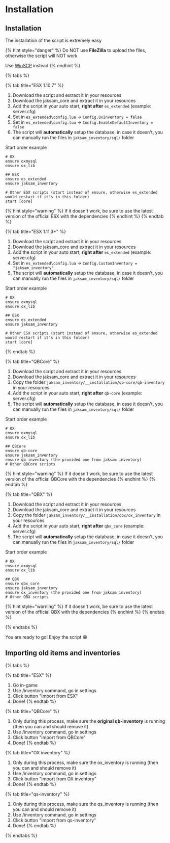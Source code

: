 # Installation

## Installation

The installation of the script is extremely easy

{% hint style="danger" %}
Do NOT use **FileZilla** to upload the files, otherwise the script will NOT work

Use [WinSCP](https://winscp.net/eng/download.php) instead
{% endhint %}

{% tabs %}

{% tab title="ESX 1.10.7" %}
1. Download the script and extract it in your resources
2. Download the jaksam_core and extract it in your resources
3. Add the script in your auto start, **right after** `es_extended` (example: server.cfg)
4. Set in `es_extended\config.lua` -> `Config.OxInventory = false`
5. Set in `es_extended\config.lua` -> `Config.EnableDefaultInventory = false`
6. The script will **automatically** setup the database, in case it doesn't, you can manually run the files in `jaksam_inventory/sql/` folder

Start order example
```
# OX
ensure oxmysql
ensure ox_lib

## ESX
ensure es_extended
ensure jaksam_inventory

# Other ESX scripts (start instead of ensure, otherwise es_extended would restart if it's in this folder)
start [core]
```

{% hint style="warning" %}
If it doesn't work, be sure to use the latest version of the official ESX with the dependencies
{% endhint %}
{% endtab %}

{% tab title="ESX 1.11.3+" %}
1. Download the script and extract it in your resources
2. Download the jaksam_core and extract it in your resources
3. Add the script in your auto start, **right after** `es_extended` (example: server.cfg)
4. Set in `es_extended\config.lua` -> `Config.CustomInventory = "jaksam_inventory"`
5. The script will **automatically** setup the database, in case it doesn't, you can manually run the files in `jaksam_inventory/sql/` folder

Start order example
```
# OX
ensure oxmysql
ensure ox_lib

## ESX
ensure es_extended
ensure jaksam_inventory

# Other ESX scripts (start instead of ensure, otherwise es_extended would restart if it's in this folder)
start [core]
```

{% endtab %}

{% tab title="QBCore" %}
1. Download the script and extract it in your resources
2. Download the jaksam_core and extract it in your resources
3. Copy the folder `jaksam_inventory/__installation/qb-core/qb-inventory` in your resources
4. Add the script in your auto start, **right after** `qb-core` (example: server.cfg)
5. The script will **automatically** setup the database, in case it doesn't, you can manually run the files in `jaksam_inventory/sql/` folder

Start order example
```
# OX
ensure oxmysql
ensure ox_lib

## QBCore
ensure qb-core
ensure jaksam_inventory
ensure qb-inventory (the provided one from jaksam inventory)
# Other QBCore scripts
```

{% hint style="warning" %}
If it doesn't work, be sure to use the latest version of the official QBCore with the dependencies
{% endhint %}
{% endtab %}


{% tab title="QBX" %}
1. Download the script and extract it in your resources
2. Download the jaksam_core and extract it in your resources
3. Copy the folder `jaksam_inventory/__installation/qbx/ox_inventory` in your resources
4. Add the script in your auto start, **right after** `qbx_core` (example: server.cfg)
5. The script will **automatically** setup the database, in case it doesn't, you can manually run the files in `jaksam_inventory/sql/` folder

Start order example
```
# OX
ensure oxmysql
ensure ox_lib

## QBX
ensure qbx_core
ensure jaksam_inventory
ensure ox_inventory (the provided one from jaksam inventory)
# Other QBX scripts
```

{% hint style="warning" %}
If it doesn't work, be sure to use the latest version of the official QBX with the dependencies
{% endhint %}
{% endtab %}

{% endtabs %}

You are ready to go! Enjoy the script 😁

## Importing old items and inventories
{% tabs %}

{% tab title="ESX" %}
1. Go in-game
2. Use /inventory command, go in settings
3. Click button "Import from ESX"
4. Done!
{% endtab %}

{% tab title="QBCore" %}
1. Only during this process, make sure the **original qb-inventory** is running (then you can and should remove it)
2. Use /inventory command, go in settings
3. Click button "Import from QBCore"
4. Done!
{% endtab %}

{% tab title="OX inventory" %}
1. Only during this process, make sure the ox_inventory is running (then you can and should remove it)
2. Use /inventory command, go in settings
3. Click button "Import from OX inventory"
4. Done!
{% endtab %}

{% tab title="qs-inventory" %}
1. Only during this process, make sure the qs_inventory is running (then you can and should remove it)
2. Use /inventory command, go in settings
3. Click button "Import from qs-inventory"
4. Done!
{% endtab %}

{% endtabs %}